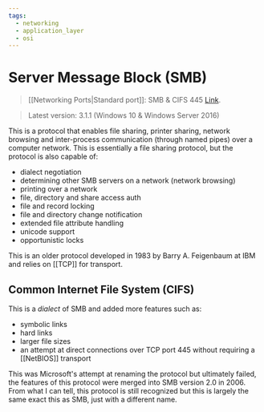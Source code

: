 ```yaml
---
tags:
  - networking
  - application_layer
  - osi
---
```

# Server Message Block (SMB)

>[[Networking Ports|Standard port]]: SMB & CIFS 445
>[Link](https://en.wikipedia.org/wiki/Server_Message_Block).

>Latest version: 3.1.1 (Windows 10 & Windows Server 2016)

This is a protocol that enables file sharing, printer sharing, network browsing and inter-process communication (through named pipes) over a computer network. This is essentially a file sharing protocol, but the protocol is also capable of:

- dialect negotiation
- determining other SMB servers on a network (network browsing)
- printing over a network
- file, directory and share access auth
- file and record locking
- file and directory change notification
- extended file attribute handling
- unicode support
- opportunistic locks

This is an older protocol developed in 1983 by Barry A. Feigenbaum at IBM and relies on [[TCP]] for transport.

## Common Internet File System (CIFS)

This is a *dialect* of SMB and added more features such as:

- symbolic links
- hard links
- larger file sizes
- an attempt at direct connections over TCP port 445 without requiring a [[NetBIOS]] transport

This was Microsoft's attempt at renaming the protocol but ultimately failed, the features of this protocol were merged into SMB version 2.0 in 2006. From what I can tell, this protocol is still recognized but this is largely the same exact this as SMB, just with a different name.
